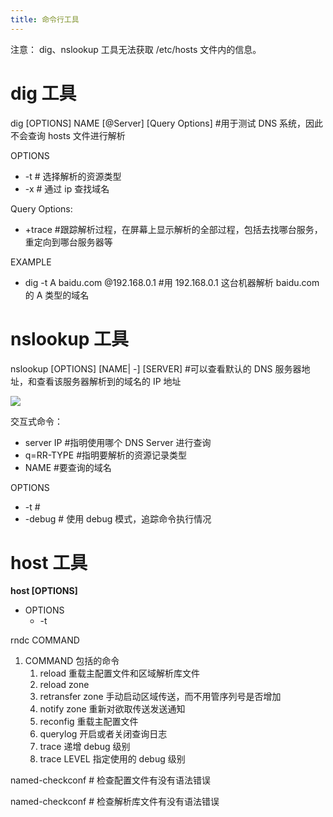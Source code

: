 ```yaml
---
title: 命令行工具
---
```


注意： dig、nslookup 工具无法获取 /etc/hosts 文件内的信息。

# dig 工具

dig \[OPTIONS] NAME \[@Server] \[Query Options] #用于测试 DNS 系统，因此不会查询 hosts 文件进行解析

OPTIONS

- -t # 选择解析的资源类型
- -x # 通过 ip 查找域名

Query Options:

- +trace #跟踪解析过程，在屏幕上显示解析的全部过程，包括去找哪台服务，重定向到哪台服务器等

EXAMPLE

- dig -t A baidu.com @192.168.0.1 #用 192.168.0.1 这台机器解析 baidu.com 的 A 类型的域名

# nslookup 工具

nslookup \[OPTIONS] \[NAME| -] \[SERVER] #可以查看默认的 DNS 服务器地址，和查看该服务器解析到的域名的 IP 地址

![](https://notes-learning.oss-cn-beijing.aliyuncs.com/mvbgvg/1616161003108-c44e1fb0-800d-4b5d-a492-24a3d8a4b1a1.jpeg)

交互式命令：

- server IP #指明使用哪个 DNS Server 进行查询
- q=RR-TYPE #指明要解析的资源记录类型
- NAME #要查询的域名

OPTIONS

- -t #
- -debug # 使用 debug 模式，追踪命令执行情况

# host 工具

**host \[OPTIONS]**

- OPTIONS
  - -t

rndc COMMAND

1. COMMAND 包括的命令
   1. reload 重载主配置文件和区域解析库文件
   2. reload zone
   3. retransfer zone 手动启动区域传送，而不用管序列号是否增加
   4. notify zone 重新对欲取传送发送通知
   5. reconfig 重载主配置文件
   6. querylog 开启或者关闭查询日志
   7. trace 递增 debug 级别
   8. trace LEVEL 指定使用的 debug 级别

named-checkconf # 检查配置文件有没有语法错误

named-checkconf # 检查解析库文件有没有语法错误
